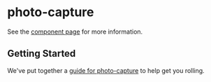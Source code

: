 # photo-capture

See the [component page](http://vforeman.github.io/photo-capture) for more information.

## Getting Started

We've put together a [guide for photo-capture](http://www.polymer-project.org/docs/start/reusableelements.html) to help get you rolling.
